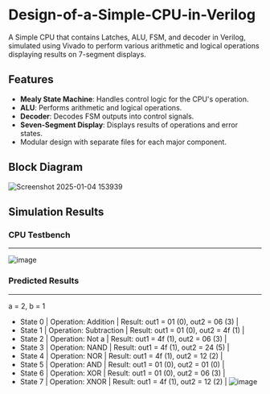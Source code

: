 # Design-of-a-Simple-CPU-in-Verilog
A Simple CPU that contains Latches, ALU, FSM, and decoder in Verilog, simulated using Vivado to perform various arithmetic and logical operations displaying results on 7-segment displays.

## Features
- **Mealy State Machine**: Handles control logic for the CPU's operation.
- **ALU**: Performs arithmetic and logical operations.
- **Decoder**: Decodes FSM outputs into control signals.
- **Seven-Segment Display**: Displays results of operations and error states.
- Modular design with separate files for each major component.

## Block Diagram ##
![Screenshot 2025-01-04 153939](https://github.com/user-attachments/assets/3e093fb4-e86e-40ca-8dec-ac4f7bc88fec)

## Simulation Results

### CPU Testbench ###
_____________________
![image](https://github.com/user-attachments/assets/f610f1e9-f08e-4b80-96b7-f8f26a6ebdaa)
### Predicted Results ###
_________________________
a = 2, b = 1
- State 0 | Operation: Addition | Result: out1 = 01 (0), out2 = 06 (3) |
- State 1 | Operation: Subtraction | Result: out1 = 01 (0), out2 = 4f (1) |
- State 2 | Operation: Not a | Result: out1 = 4f (1), out2 = 06 (3) |
- State 3 | Operation: NAND | Result: out1 = 4f (1), out2 = 24 (5) |
- State 4 | Operation: NOR | Result: out1 = 4f (1), out2 = 12 (2) |
- State 5 | Operation: AND | Result: out1 = 01 (0), out2 = 01 (0) |
- State 6 | Operation: XOR | Result: out1 = 01 (0), out2 = 06 (3) |
- State 7 | Operation: XNOR | Result: out1 = 4f (1), out2 = 12 (2) |
![image](https://github.com/user-attachments/assets/2200b3b1-ec0c-44e0-ab00-9f15b2f4a598)

